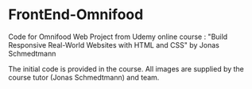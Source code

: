 # FrontEnd-Omnifood
Code for Omnifood Web Project from Udemy online course : "Build Responsive Real-World Websites with HTML and CSS" by Jonas Schmedtmann

The initial code is provided in the course.
All images are supplied by the course tutor (Jonas Schmedtmann) and team.

